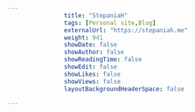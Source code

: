 ---
                title: "StepaniaH"
                tags: [Personal site,Blog]
                externalUrl: "https://stepaniah.me"
                weight: 941
                showDate: false
                showAuthor: false
                showReadingTime: false
                showEdit: false
                showLikes: false
                showViews: false
                layoutBackgroundHeaderSpace: false
                ---
